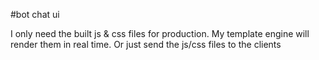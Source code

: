 #bot chat ui

I only need the built js & css files for production. My template engine will render them in real time. Or just send the js/css files to the clients